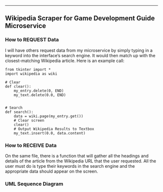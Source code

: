 -----------------------------------------------------
Wikipedia Scraper for Game Development Guide Microservice
-----------------------------------------------------

### How to REQUEST Data
I will have others request data from my microservice by simply typing in a keyword into the interface’s search engine. It would then match up with the closest-matching Wikipedia article. Here is an example call:

```
from tkinter import *
import wikipedia as wiki

# Clear
def clear():
    my_entry.delete(0, END)
    my_text.delete(0.0, END)


# Search
def search():
    data = wiki.page(my_entry.get())
    # Clear screen
    clear()
    # Output Wikipedia Results to Textbox
    my_text.insert(0.0, data.content)
```


### How to RECEIVE Data
On the same file, there is a function that will gather all the headings and details of the article from the Wikipedia URL that the user requested. All the user must do is type their keywords in the search engine and the appropriate data should appear on the screen.

### UML Sequence Diagram

